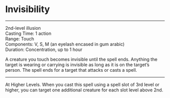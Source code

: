 # Invisibility

---

2nd-level illusion<br>
Casting Time: 1 action<br>
Range: Touch<br>
Components: V, S, M (an eyelash encased in gum arabic)<br>
Duration: Concentration, up to 1 hour

A creature you touch becomes invisible until the spell ends. Anything the target is wearing or carrying is invisible as long as it is on the target’s person. The spell ends for a target that attacks or casts a spell.

---

At Higher Levels. When you cast this spell using a spell slot of 3rd level or higher, you can target one additional creature for each slot level above 2nd.
